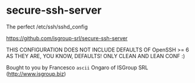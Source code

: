 # secure-ssh-server

The perfect /etc/ssh/sshd_config

https://github.com/isgroup-srl/secure-ssh-server

THIS CONFIGURATION DOES NOT INCLUDE DEFAULTS OF OpenSSH >= 6
AS THEY ARE, YOU KNOW, DEFAULTS! ONLY CLEAN AND LEAN CONF :)

Bought to you by Francesco `ascii` Ongaro of ISGroup SRL (http://www.isgroup.biz)
